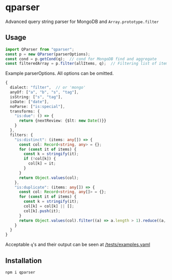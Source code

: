 # qparser

Advanced query string parser for MongoDB and `Array.prototype.filter`

## Usage

```typescript
import QParser from "qparser";
const p = new QParser(parserOptions);
const cond = p.getCond(q);  // cond for MongoDB find and aggregate
const filteredArray = p.filter(allItems, q);  // Filtering list of items
```

Example parserOptions. All options can be omitted.

```typescript
{
  dialect: "filter",  // or 'mongo'
  anyOf: ["a", "b", "s", "tag"],
  isString: ["s", "tag"],
  isDate: ["date"],
  noParse: ["is:special"],
  transforms: {
    "is:due": () => {
      return {nextReview: {$lt: new Date()}}
    }
  },
  filters: {
    "is:distinct": (items: any[]) => {
      const col: Record<string, any> = {};
      for (const it of items) {
        const k = stringify(it);
        if (!col[k]) {
          col[k] = it;
        }
      }
      return Object.values(col);
    },
    "is:duplicate": (items: any[]) => {
      const col: Record<string, any[]> = {};
      for (const it of items) {
        const k = stringify(it);
        col[k] = col[k] || [];
        col[k].push(it);
      }
      return Object.values(col).filter((a) => a.length > 1).reduce((a, b) => [...a, ...b], []);
    }
  }
}
```

Acceptable `q`'s and their output can be seen at [/tests/examples.yaml](/tests/examples.yaml)

## Installation

```
npm i qparser
```
